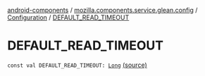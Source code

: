 [android-components](../../index.md) / [mozilla.components.service.glean.config](../index.md) / [Configuration](index.md) / [DEFAULT_READ_TIMEOUT](./-d-e-f-a-u-l-t_-r-e-a-d_-t-i-m-e-o-u-t.md)

# DEFAULT_READ_TIMEOUT

`const val DEFAULT_READ_TIMEOUT: `[`Long`](https://kotlinlang.org/api/latest/jvm/stdlib/kotlin/-long/index.html) [(source)](https://github.com/mozilla-mobile/android-components/blob/master/components/service/glean/src/main/java/mozilla/components/service/glean/config/Configuration.kt#L71)